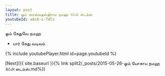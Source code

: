 ```yaml
---
layout: post
title: ஓம் ஸாஸ்வதஸ்திராய நமஹ ௧௦௮ டைம்ஸ்
youtubeId: aAcA-s-TdCs
---
```

 
 
 ஓம் கேதுவே நமஹ  
 
 -  யார் கேது வடிவம் 
 
  
 
  
 
 
 
 
 
 


{% include youtubePlayer.html id=page.youtubeId %}
 
[Next]({{ site.baseurl }}{% link  split2/_posts/2015-05-26-ஓம் யோகாய நமஹ ௧௦௮ டைம்ஸ்.md%})
 
